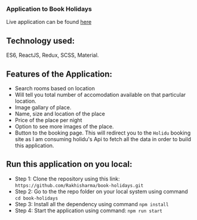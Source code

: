 ### Application to Book Holidays

Live application can be found [here](https://rakhisharma.github.io/book-holidays/)

## Technology used: 
ES6, ReactJS, Redux, SCSS, Material.

## Features of the Application:
- Search rooms based on location
- Will tell you total number of accomodation available on that particular location.
- Image gallary of place.
- Name, size and location of the place
- Price of the place per night
- Option to see more images of the place.
- Button to the booking page. This will redirect you to the `Holidu` booking site as I am consuming holidu's Api to fetch all the data in order to build this application.

## Run this application on you local:
- Step 1: Clone the repository using this link: `https://github.com/Rakhisharma/book-holidays.git`
- Step 2: Go to the the repo folder on your local system using command `cd book-holidays`
- Step 3: Install all the dependency using command `npm install`
- Step 4: Start the application using command: `npm run start`

